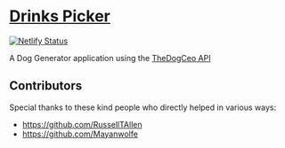 # [Drinks Picker](https://dogbreedapi.netlify.app/)

[![Netlify Status](https://api.netlify.com/api/v1/badges/19b8abd2-369f-4e91-806b-f7f17be0a078/deploy-status)](https://app.netlify.com/sites/dogbreedapi/deploys)

A Dog Generator application using the [TheDogCeo API](http://dog.ceo/dog-api/documentation/)

## Contributors

Special thanks to these kind people who directly helped in various ways:

- https://github.com/RussellTAllen
- https://github.com/Mayanwolfe
